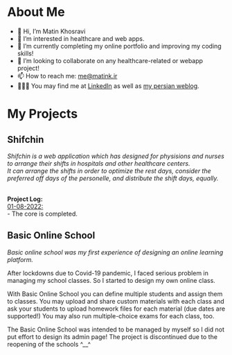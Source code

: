 <h1>About Me</h1>

- 👋 Hi, I’m Matin Khosravi
- 👀 I’m interested in healthcare and web apps.
- 🌱 I’m currently completing my online portfolio and improving my coding skills!
- 💞️ I’m looking to collaborate on any healthcare-related or webapp project!
- 📫 How to reach me: me@matink.ir
- 👨🏻‍💼 You may find me at <a href="https://www.linkedin.com/in/matin-khosravi-largani/">LinkedIn</a> as well as <a href="https://blog.matink.ir">my persian weblog</a>.

<h1>My Projects</h1>
<h2>Shifchin</h2>
<p><i>
Shifchin is a web application which has designed for physisions and nurses to arrange their shifts in hospitals and other healthcare centers.
<br>It can arrange the shifts in order to optimize the rest days, consider the preferred off days of the personelle, and distribute the shift days, equally.
</i></p>
<br><b>Project Log:</b>
<br><u>01-08-2022:</u>
<br>- The core is completed.


<h2>Basic Online School</h2>
<p><i>
Basic online school was my first experience of designing an online learning platform.
</i></p>
<p>
After lockdowns due to Covid-19 pandemic, I faced serious problem in managing my school classes. So I started to design my own online class.

With Basic Online School you can define multiple students and assign them to classes. You may upload and share custom materials with each class and ask your students to upload homework files for each material (due dates are supported!)
You may also run multiple-choice exams for each class, too.

The Basic Online School was intended to be managed by myself so I did not put effort to design its admin page!
The project is discontinued due to the reopening of the schools ^__^
</p>

<!---
M4tinKhosravi/M4tinKhosravi is a ✨ special ✨ repository because its `README.md` (this file) appears on your GitHub profile.
You can click the Preview link to take a look at your changes.
--->

